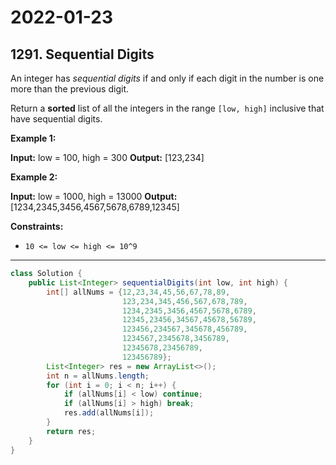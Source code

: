 # 2022-01-23

## 1291. Sequential Digits

An integer has _sequential digits_ if and only if each digit in the number is one more than the previous digit.

Return a **sorted** list of all the integers in the range `[low, high]` inclusive that have sequential digits.

**Example 1:**

**Input:** low = 100, high = 300
**Output:** \[123,234\]

**Example 2:**

**Input:** low = 1000, high = 13000
**Output:** \[1234,2345,3456,4567,5678,6789,12345\]

**Constraints:**

- `10 <= low <= high <= 10^9`

---

```java
class Solution {
    public List<Integer> sequentialDigits(int low, int high) {
        int[] allNums = {12,23,34,45,56,67,78,89,
                         123,234,345,456,567,678,789,
                         1234,2345,3456,4567,5678,6789,
                         12345,23456,34567,45678,56789,
                         123456,234567,345678,456789,
                         1234567,2345678,3456789,
                         12345678,23456789,
                         123456789};
        List<Integer> res = new ArrayList<>();
        int n = allNums.length;
        for (int i = 0; i < n; i++) {
            if (allNums[i] < low) continue;
            if (allNums[i] > high) break;
            res.add(allNums[i]);
        }
        return res;
    }
}
```
